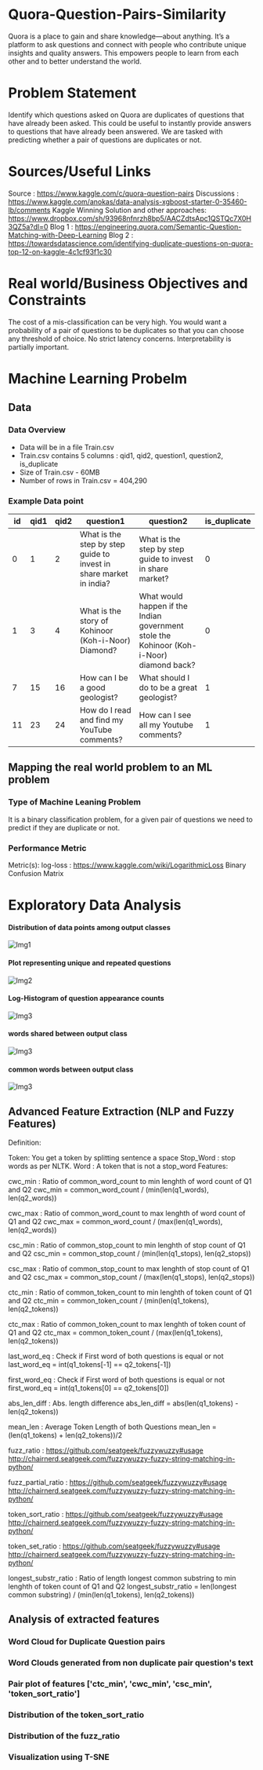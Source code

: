 # Quora-Question-Pairs-Similarity
Quora is a place to gain and share knowledge—about anything. It’s a platform to ask questions and connect with people who contribute unique insights and quality answers. This empowers people to learn from each other and to better understand the world.

# Problem Statement

Identify which questions asked on Quora are duplicates of questions that have already been asked.
This could be useful to instantly provide answers to questions that have already been answered.
We are tasked with predicting whether a pair of questions are duplicates or not.

# Sources/Useful Links
Source : https://www.kaggle.com/c/quora-question-pairs
Discussions : https://www.kaggle.com/anokas/data-analysis-xgboost-starter-0-35460-lb/comments
Kaggle Winning Solution and other approaches: https://www.dropbox.com/sh/93968nfnrzh8bp5/AACZdtsApc1QSTQc7X0H3QZ5a?dl=0
Blog 1 : https://engineering.quora.com/Semantic-Question-Matching-with-Deep-Learning
Blog 2 : https://towardsdatascience.com/identifying-duplicate-questions-on-quora-top-12-on-kaggle-4c1cf93f1c30

# Real world/Business Objectives and Constraints

The cost of a mis-classification can be very high.
You would want a probability of a pair of questions to be duplicates so that you can choose any threshold of choice.
No strict latency concerns.
Interpretability is partially important.


# Machine Learning Probelm
## Data
### Data Overview
- Data will be in a file Train.csv
- Train.csv contains 5 columns : qid1, qid2, question1, question2, is_duplicate
- Size of Train.csv - 60MB
- Number of rows in Train.csv = 404,290

###  Example Data point
|id|qid1|qid2|question1|question2|is_duplicate|
|--|--|--|--|--|--|
|0|1|2|What is the step by step guide to invest in share market in india?|What is the step by step guide to invest in share market?|0|
|1|3|4|What is the story of Kohinoor (Koh-i-Noor) Diamond?|What would happen if the Indian government stole the Kohinoor (Koh-i-Noor) diamond back?|0|
|7|15|16|How can I be a good geologist?|What should I do to be a great geologist?|1|
|11|23|24|How do I read and find my YouTube comments?|How can I see all my Youtube comments?|1|

## Mapping the real world problem to an ML problem
### Type of Machine Leaning Problem 
It is a binary classification problem, for a given pair of questions we need to predict if they are duplicate or not.

### Performance Metric
Metric(s):
log-loss : https://www.kaggle.com/wiki/LogarithmicLoss
Binary Confusion Matrix

# Exploratory Data Analysis
#### Distribution of data points among output classes
![Img1](./img/Is_Duplicate_Distribution.png)

#### Plot representing unique and repeated questions
![Img2](./img/Uniq_dupli.png)

#### Log-Histogram of question appearance counts
![Img3](./img/Log_hist.png)

#### words shared between output class
![Img3](./img/word_share.png)

#### common words between output class
![Img3](./img/word_common.png)


## Advanced Feature Extraction (NLP and Fuzzy Features)

Definition:

Token: You get a token by splitting sentence a space
Stop_Word : stop words as per NLTK.
Word : A token that is not a stop_word
Features:

cwc_min : Ratio of common_word_count to min lenghth of word count of Q1 and Q2
cwc_min = common_word_count / (min(len(q1_words), len(q2_words))

cwc_max : Ratio of common_word_count to max lenghth of word count of Q1 and Q2
cwc_max = common_word_count / (max(len(q1_words), len(q2_words))

csc_min : Ratio of common_stop_count to min lenghth of stop count of Q1 and Q2
csc_min = common_stop_count / (min(len(q1_stops), len(q2_stops))

csc_max : Ratio of common_stop_count to max lenghth of stop count of Q1 and Q2
csc_max = common_stop_count / (max(len(q1_stops), len(q2_stops))

ctc_min : Ratio of common_token_count to min lenghth of token count of Q1 and Q2
ctc_min = common_token_count / (min(len(q1_tokens), len(q2_tokens))

ctc_max : Ratio of common_token_count to max lenghth of token count of Q1 and Q2
ctc_max = common_token_count / (max(len(q1_tokens), len(q2_tokens))

last_word_eq : Check if First word of both questions is equal or not
last_word_eq = int(q1_tokens[-1] == q2_tokens[-1])

first_word_eq : Check if First word of both questions is equal or not
first_word_eq = int(q1_tokens[0] == q2_tokens[0])

abs_len_diff : Abs. length difference
abs_len_diff = abs(len(q1_tokens) - len(q2_tokens))

mean_len : Average Token Length of both Questions
mean_len = (len(q1_tokens) + len(q2_tokens))/2

fuzz_ratio : https://github.com/seatgeek/fuzzywuzzy#usage http://chairnerd.seatgeek.com/fuzzywuzzy-fuzzy-string-matching-in-python/

fuzz_partial_ratio : https://github.com/seatgeek/fuzzywuzzy#usage http://chairnerd.seatgeek.com/fuzzywuzzy-fuzzy-string-matching-in-python/

token_sort_ratio : https://github.com/seatgeek/fuzzywuzzy#usage http://chairnerd.seatgeek.com/fuzzywuzzy-fuzzy-string-matching-in-python/

token_set_ratio : https://github.com/seatgeek/fuzzywuzzy#usage http://chairnerd.seatgeek.com/fuzzywuzzy-fuzzy-string-matching-in-python/

longest_substr_ratio : Ratio of length longest common substring to min lenghth of token count of Q1 and Q2
longest_substr_ratio = len(longest common substring) / (min(len(q1_tokens), len(q2_tokens))

##  Analysis of extracted features

### Word Cloud for Duplicate Question pairs

### Word Clouds generated from non duplicate pair question's text

### Pair plot of features ['ctc_min', 'cwc_min', 'csc_min', 'token_sort_ratio'] 

### Distribution of the token_sort_ratio

### Distribution of the fuzz_ratio

### Visualization using T-SNE



















